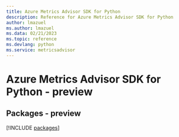 ```yaml
---
title: Azure Metrics Advisor SDK for Python
description: Reference for Azure Metrics Advisor SDK for Python
author: lmazuel
ms.author: lmazuel
ms.data: 02/21/2023
ms.topic: reference
ms.devlang: python
ms.service: metricsadvisor
---
```

# Azure Metrics Advisor SDK for Python - preview
## Packages - preview
[!INCLUDE [packages](metrics-advisor-index.md)]
